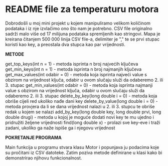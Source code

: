 # README file za temperaturu motora

Dobrodošli u moj mini projekt u kojem manipuliramo velikom količinom podataka i iz nje izvlačimo ono što nam je potrebno.
CSV file originalno sadrži malo više od 17 milijuna podataka spremljenih kao stringovi.
Mapa je kreirana čitanjem 500 000 linija CSV file-a, delimiter je "," te se prvi stupac koristi kao key, a preostala dva stupca kao par vrijednosti.



**METODE**

get_top_keys(int n = 1) - metoda isprinta n broj najvećih ključeva          
get_min_keys(int n = 1) - metoda isprinta n broj najmanjih ključeva
get_max_values(int odabir = 0) - metoda koja isprinta najveći value s obzirom na vrijednost ključa, odabir u ovom slučaju služi da odaberemo 2. ili 3. stupac
get_min_values(int odabir = 0) - metoda koja isprinta najmanji value s obzirom na vrijednost ključa, odabir u ovom slučaju služi da odaberemo 2. ili 3. stupac
delete_by_key(long double i = 0) - metoda koja obriše cijeli red ukoliko nađe dani key
delete_by_value(long double i = 0) - metoda provjera da li se dana vrijednost nalazi u 2. ili 3. stupcu te obriše redak u kojem se nalazi
add_by_key(long double key, long double prvi, long double drugi) - metoda u kojoj je moguće dodati novi key te mu ujedno i pridružiti željene vrijednosti
find(long double x) - prolazi sve key-eve i traži zadani, ukoliko ga naže ispiše ga i njegovu vrijednost



**POKRETANJE PROGRAMA**

Main funkcija u programu stvara klasu Motor i popunjava ju podacima koje su pročitani iz CSV datoteke. Zatim poziva metode definirane u klasi kako bi demonstrirao njihovu funkcionalnost.
